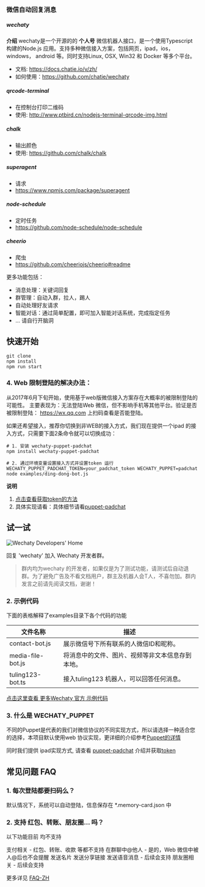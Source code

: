 ### 微信自动回复消息

##### wechaty
**介绍** wechaty是一个开源的的 **个人号** 微信机器人接口，是一个使用Typescript 构建的Node.js 应用。支持多种微信接入方案，包括网页，ipad，ios，windows， android 等。同时支持Linux, OSX, Win32 和 Docker 等多个平台。
- 文档: https://docs.chatie.io/v/zh/
- 如何使用：https://github.com/chatie/wechaty

##### qrcode-terminal
- 在控制台打印二维码
- 使用: http://www.ptbird.cn/nodejs-terminal-qrcode-img.html

##### chalk
- 输出颜色
- 使用: https://github.com/chalk/chalk

##### superagent
- 请求
- https://www.npmjs.com/package/superagent

##### node-schedule
- 定时任务
- https://github.com/node-schedule/node-schedule

##### cheerio
- 爬虫
- https://github.com/cheeriojs/cheerio#readme

更多功能包括：
- 消息处理：关键词回复
- 群管理：自动入群，拉人，踢人
- 自动处理好友请求
- 智能对话：通过简单配置，即可加入智能对话系统，完成指定任务
- ... 请自行开脑洞

## 快速开始
  ```
  git clone 
  npm install
  npm run start
  ```

### 4. Web 限制登陆的解决办法：

从2017年6月下旬开始，使用基于web版微信接入方案存在大概率的被限制登陆的可能性。 主要表现为：无法登陆Web 微信，但不影响手机等其他平台。验证是否被限制登陆： https://wx.qq.com 上扫码查看是否能登陆。

如果还希望接入，推荐你切换到非WEB的接入方式，我们现在提供一个ipad 的接入方式，只需要下面2条命令就可以切换成功：

```shell
# 1. 安装 wechaty-puppet-padchat
npm install wechaty-puppet-padchat

# 2. 通过环境变量设置接入方式并设置token 运行
WECHATY_PUPPET_PADCHAT_TOKEN=your_padchat_token WECHATY_PUPPET=padchat node examples/ding-dong-bot.js
```

**说明**
1. [点击查看获取token的方法](https://github.com/lijiarui/wechaty-puppet-padchat/wiki/%E8%B4%AD%E4%B9%B0token)
2. 具体实现请看：具体细节请看[puppet-padchat](https://github.com/lijiarui/wechaty-puppet-padchat)


## 试一试
![Wechaty Developers' Home](https://chatie.io/wechaty-getting-started/bot-qr-code.png)

回复 'wechaty' 加入 Wechaty 开发者群。
> 群内均为wechaty 的开发者，如果仅是为了测试功能，请测试后自动退群。为了避免广告及不看文档用户，群主及机器人会T人，不喜勿加。群内发言之前请先阅读文档，谢谢！


### 2. 示例代码
下面的表格解释了examples目录下各个代码的功能

| 文件名称        | 描述 |
| ---                 | ---         |
| contact-bot.js      | 展示微信号下所有联系的人微信ID和昵称。|
| media-file-bot.js   | 将消息中的文件、图片、视频等非文本信息存到本地。 |
| tuling123-bot.ts    | 接入tuling123 机器人，可以回答任何消息。 |

[点击这里查看 更多Wechaty 官方 示例代码](https://github.com/Chatie/wechaty/tree/master/examples)

### 3. 什么是 WECHATY_PUPPET

不同的Puppet是代表的我们对微信协议的不同实现方式，所以请选择一种适合您的选择，本项目默认使用web 协议实现，更详细的介绍参考[Puppet的详情](https://wechaty.botorange.com/puppet)

同时我们提供 ipad实现方式, 请查看 [puppet-padchat](https://github.com/lijiarui/wechaty-puppet-padchat) 介绍并获取[token](https://github.com/lijiarui/wechaty-puppet-padchat/wiki/%E8%B4%AD%E4%B9%B0token)

## 常见问题 FAQ

### 1. 每次登陆都要扫码么？
默认情况下，系统可以自动登陆，信息保存在 *.memory-card.json 中

### 2. 支持 红包、转账、朋友圈… 吗？
以下功能目前 均不支持

支付相关 - 红包、转账、收款 等都不支持
在群聊中@他人 - 是的，Web 微信中被人@后也不会提醒
发送名片
发送分享链接
发送语音消息 - 后续会支持
朋友圈相关 - 后续会支持

更多详见 [FAQ-ZH](https://wechaty.botorange.com/faq)
